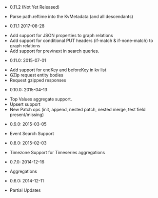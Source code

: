 - 0.11.2 (Not Yet Released)
 * Parse path.reftime into the KvMetadata (and all descendants)
- 0.11.1 2017-08-28
 * Add support for JSON properties to graph relations
 * Add support for conditional PUT headers (if-match & if-none-match) to graph relations
 * Add support for prev/next in search queries.
- 0.11.0: 2015-07-01
 * Add support for endKey and beforeKey in kv list
 * GZip request entity bodies
 * Request gzipped responses
- 0.10.0: 2015-04-13
 * Top Values aggregate support.
 * Upsert support
 * New Patch ops (init, append, nested patch, nested merge, test field present/missing)
- 0.9.0: 2015-03-05
 * Event Search Support
- 0.8.0: 2015-02-03
 * Timezone Support for Timeseries aggregations
- 0.7.0: 2014-12-16
 * Aggregations
- 0.6.0: 2014-12-11
 * Partial Updates
